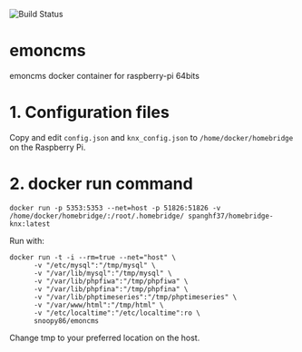 ![Build Status](https://travis-ci.org/spanghf37/homebridge-knx.svg?branch=master)

# emoncms
emoncms docker container for raspberry-pi 64bits

# 1. Configuration files

Copy and edit ```config.json``` and ```knx_config.json``` to ```/home/docker/homebridge``` on the Raspberry Pi.

# 2. docker run command

```
docker run -p 5353:5353 --net=host -p 51826:51826 -v /home/docker/homebridge/:/root/.homebridge/ spanghf37/homebridge-knx:latest
```

Run with:

```
docker run -t -i --rm=true --net="host" \
      -v "/etc/mysql":"/tmp/mysql" \
	  -v "/var/lib/mysql":"/tmp/mysql" \
	  -v "/var/lib/phpfiwa":"/tmp/phpfiwa" \
	  -v "/var/lib/phpfina":"/tmp/phpfina" \
	  -v "/var/lib/phptimeseries":"/tmp/phptimeseries" \
	  -v "/var/www/html":"/tmp/html" \
	  -v "/etc/localtime":"/etc/localtime":ro \
      snoopy86/emoncms
```
Change tmp to your preferred location on the host.
